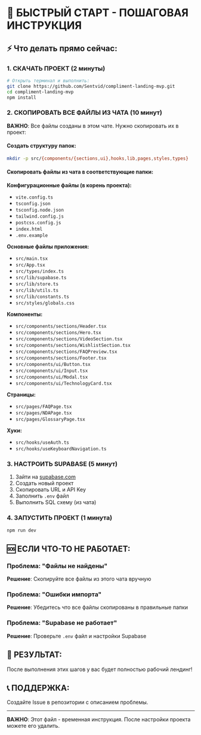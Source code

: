 # 🚀 БЫСТРЫЙ СТАРТ - ПОШАГОВАЯ ИНСТРУКЦИЯ

## ⚡ Что делать прямо сейчас:

### 1. СКАЧАТЬ ПРОЕКТ (2 минуты)
```bash
# Открыть терминал и выполнить:
git clone https://github.com/Sentvid/compliment-landing-mvp.git
cd compliment-landing-mvp
npm install
```

### 2. СКОПИРОВАТЬ ВСЕ ФАЙЛЫ ИЗ ЧАТА (10 минут)
**ВАЖНО**: Все файлы созданы в этом чате. Нужно скопировать их в проект:

#### Создать структуру папок:
```bash
mkdir -p src/{components/{sections,ui},hooks,lib,pages,styles,types}
```

#### Скопировать файлы из чата в соответствующие папки:

**Конфигурационные файлы (в корень проекта):**
- `vite.config.ts`
- `tsconfig.json` 
- `tsconfig.node.json`
- `tailwind.config.js`
- `postcss.config.js`
- `index.html`
- `.env.example`

**Основные файлы приложения:**
- `src/main.tsx`
- `src/App.tsx`
- `src/types/index.ts`
- `src/lib/supabase.ts`
- `src/lib/store.ts`
- `src/lib/utils.ts`
- `src/lib/constants.ts`
- `src/styles/globals.css`

**Компоненты:**
- `src/components/sections/Header.tsx`
- `src/components/sections/Hero.tsx`
- `src/components/sections/VideoSection.tsx`
- `src/components/sections/WishlistSection.tsx`
- `src/components/sections/FAQPreview.tsx`
- `src/components/sections/Footer.tsx`
- `src/components/ui/Button.tsx`
- `src/components/ui/Input.tsx`
- `src/components/ui/Modal.tsx`
- `src/components/ui/TechnologyCard.tsx`

**Страницы:**
- `src/pages/FAQPage.tsx`
- `src/pages/NDAPage.tsx`
- `src/pages/GlossaryPage.tsx`

**Хуки:**
- `src/hooks/useAuth.ts`
- `src/hooks/useKeyboardNavigation.ts`

### 3. НАСТРОИТЬ SUPABASE (5 минут)
1. Зайти на [supabase.com](https://supabase.com)
2. Создать новый проект
3. Скопировать URL и API Key
4. Заполнить `.env` файл
5. Выполнить SQL схему (из чата)

### 4. ЗАПУСТИТЬ ПРОЕКТ (1 минута)
```bash
npm run dev
```

## 🆘 ЕСЛИ ЧТО-ТО НЕ РАБОТАЕТ:

### Проблема: "Файлы не найдены"
**Решение**: Скопируйте все файлы из этого чата вручную

### Проблема: "Ошибки импорта"
**Решение**: Убедитесь что все файлы скопированы в правильные папки

### Проблема: "Supabase не работает"
**Решение**: Проверьте `.env` файл и настройки Supabase

## 🎯 РЕЗУЛЬТАТ:
После выполнения этих шагов у вас будет полностью рабочий лендинг!

## 📞 ПОДДЕРЖКА:
Создайте Issue в репозитории с описанием проблемы.

---

**ВАЖНО**: Этот файл - временная инструкция. После настройки проекта можете его удалить.
